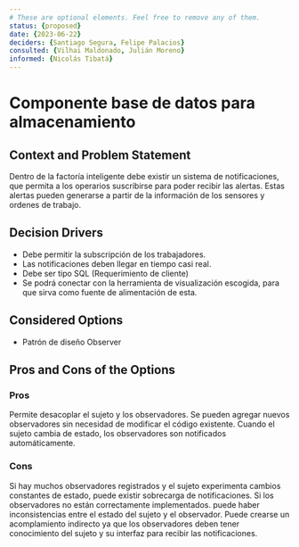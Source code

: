 ```yaml
---
# These are optional elements. Feel free to remove any of them.
status: {proposed}
date: {2023-06-22}
deciders: {Santiago Segura, Felipe Palacios}
consulted: {Vilhai Maldonado, Julián Moreno}
informed: {Nicolás Tibatá}
---
```

# Componente base de datos para almacenamiento

## Context and Problem Statement

Dentro de la factoría inteligente debe existir un sistema de notificaciones, que permita a  los operarios suscribirse para poder recibir las alertas. Estas alertas pueden generarse a partir de la información de los sensores y ordenes de trabajo.

<!-- This is an optional element. Feel free to remove. -->
## Decision Drivers

* Debe permitir la subscripción de los trabajadores. 
* Las notificaciones deben llegar en tiempo casi real. 
* Debe ser tipo SQL (Requerimiento de cliente)
* Se podrá conectar con la herramienta de visualización escogida, para que sirva como fuente de alimentación de esta. 

## Considered Options

* Patrón de diseño Observer


<!-- This is an optional element. Feel free to remove. -->

## Pros and Cons of the Options

### Pros


Permite desacoplar el sujeto y los observadores.
Se pueden agregar nuevos observadores sin necesidad de modificar el código existente. 
Cuando el sujeto cambia de estado, los observadores son notificados automáticamente. 

### Cons

Si hay muchos observadores registrados y el sujeto experimenta cambios constantes de estado, puede existir sobrecarga de notificaciones.
Si los observadores no están correctamente implementados. puede haber inconsistencias entre el estado del sujeto y el observador. 
Puede crearse un acomplamiento indirecto ya que los observadores deben tener conocimiento del sujeto y su interfaz para recibir las notificaciones. 
